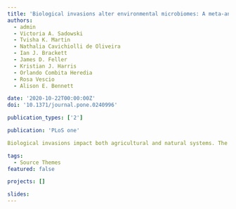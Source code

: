 ```yaml
---
title: 'Biological invasions alter environmental microbiomes: A meta-analysis'
authors:
  - admin
  - Victoria A. Sadowski
  - Tvisha K. Martin
  - Nathalia Cavichiolli de Oliveira
  - Ian J. Brackett
  - James D. Feller
  - Kristian J. Harris
  - Orlando Combita Heredia
  - Rosa Vescio
  - Alison E. Bennett

date: '2020-10-22T00:00:00Z'
doi: '10.1371/journal.pone.0240996'

publication_types: ['2']

publication: 'PLoS one'

Biological invasions impact both agricultural and natural systems. The damage can be quantified in terms of both economic loss and reduction of biodiversity. Although the literature is quite rich about the impact of invasive species on plant and animal communities, their impact on environmental microbiomes is underexplored. Here, we re-analyze publicly available data using a common framework to create a global synthesis of the effects of biological invasions on environmental microbial communities. Our findings suggest that non-native species are responsible for the loss of microbial diversity and shifts in the structure of microbial populations. Therefore, the impact of biological invasions on native ecosystems might be more pervasive than previously thought, influencing both macro- and micro-biomes. We also identified gaps in the literature which encourage research on a wider variety of environments and invaders, and the influence of invaders across seasons and geographical ranges.

tags:
  - Source Themes
featured: false

projects: []

slides:
---
```

